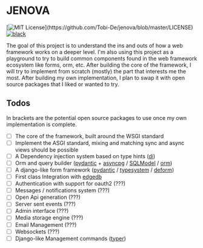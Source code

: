 # JENOVA

[![MIT License](https://img.shields.io/apm/l/atomic-design-ui.svg?)](https://github.com/Tobi-De/jenova/blob/master/LICENSE)
[![black](https://img.shields.io/badge/code%20style-black-000000.svg)](https://github.com/psf/black)

The goal of this project is to understand the ins and outs of how a web framework works on a deeper level.
I'm also using this project as a playground to try to build common components found in the web framework ecosystem 
like forms, orm, etc. After building the core of the framework, I will try to implement from scratch (mostly) 
the part that interests me the most. After building my own implementation, I plan to swap it with open source packages
that I liked or wanted to try.

## Todos

In brackets are the potential open source packages to use once my own implementation is complete.

- [ ] The core of the framework, built around the WSGI standard
- [ ] Implement the ASGI standard, mixing and matching sync and async views should be possible
- [ ] A Dependency injection system based on type hints ([di](https://github.com/adriangb/di/))
- [ ] Orm and query builder ([pydantic](https://github.com/samuelcolvin/pydantic/) + [asyncpg](https://github.com/samuelcolvin/pydantic/) / [SQLModel](https://github.com/tiangolo/sqlmodel) / [orm](https://github.com/encode/orm))
- [ ] A django-like form framework ([pydantic](https://github.com/samuelcolvin/pydantic/) / [typesystem](https://github.com/encode/typesystem) / [deform](https://github.com/Pylons/deform))
- [ ] First class Integration with [edgedb](https://github.com/edgedb/edgedb)
- [ ] Authentication with support for oauth2 (???)
- [ ] Messages / notifications system (???)
- [ ] Open Api generation  (???)
- [ ] Server sent events (???) 
- [ ] Admin interface (???)
- [ ] Media storage engine (???)
- [ ] Email Management (???)
- [ ] Websockets (???)
- [ ] Django-like Management commands ([typer](https://github.com/tiangolo/typer))
